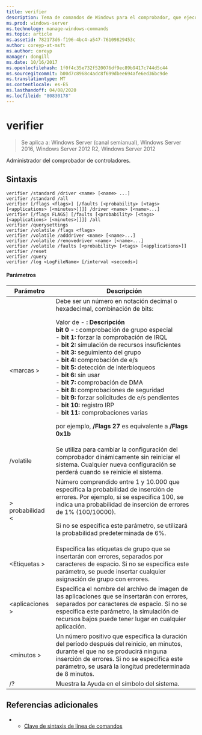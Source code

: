 ```yaml
---
title: verifier
description: Tema de comandos de Windows para el comprobador, que ejecuta el administrador del comprobador de controladores.
ms.prod: windows-server
ms.technology: manage-windows-commands
ms.topic: article
ms.assetid: 782173d6-f196-4bc4-a547-76109829453c
author: coreyp-at-msft
ms.author: coreyp
manager: dongill
ms.date: 10/16/2017
ms.openlocfilehash: 1f0f4c35e732f520076df9ec89b9417c744d5c44
ms.sourcegitcommit: b00d7c8968c4adc8f699dbee694afe6ed36bc9de
ms.translationtype: MT
ms.contentlocale: es-ES
ms.lasthandoff: 04/08/2020
ms.locfileid: "80830178"
---
```

# <a name="verifier"></a>verifier

>Se aplica a: Windows Server (canal semianual), Windows Server 2016, Windows Server 2012 R2, Windows Server 2012

Administrador del comprobador de controladores.  

## <a name="syntax"></a>Sintaxis  
```  
verifier /standard /driver <name> [<name> ...]  
verifier /standard /all  
verifier [/flags <flags>] [/faults [<probability> [<tags> [<applications> [<minutes>]]]] /driver <name> [<name>...]  
verifier [/flags FLAGS] [/faults [<probability> [<tags> [<applications> [<minutes>]]]] /all  
verifier /querysettings  
verifier /volatile /flags <flags>  
verifier /volatile /adddriver <name> [<name>...]  
verifier /volatile /removedriver <name> [<name>...]  
verifier /volatile /faults [<probability> [<tags> [<applications>]]  
verifier /reset  
verifier /query  
verifier /log <LogFileName> [/interval <seconds>]  
```  
#### <a name="parameters"></a>Parámetros  
|Parámetro|Descripción|  
|-------|--------|  
|\<marcas >|Debe ser un número en notación decimal o hexadecimal, combinación de bits:<p>Valor de -    **: Descripción**<br />**bit 0 -   :** comprobación de grupo especial<br />-   **bit 1:** forzar la comprobación de IRQL<br />-   **bit 2:** simulación de recursos insuficientes<br />-   **bit 3:** seguimiento del grupo<br />-   **bit 4:** comprobación de e/s<br />-   **bit 5:** detección de interbloqueos<br />-   **bit 6:** sin usar<br />-   **bit 7:** comprobación de DMA<br />-   **bit 8:** comprobaciones de seguridad<br />-   **bit 9:** forzar solicitudes de e/s pendientes<br />-   **bit 10:** registro IRP<br />-   **bit 11:** comprobaciones varias<p>por ejemplo, **/Flags 27** es equivalente a **/Flags 0x1b**|  
|/volatile|Se utiliza para cambiar la configuración del comprobador dinámicamente sin reiniciar el sistema. Cualquier nueva configuración se perderá cuando se reinicie el sistema.|  
|> probabilidad \<|Número comprendido entre 1 y 10.000 que especifica la probabilidad de inserción de errores. Por ejemplo, si se especifica 100, se indica una probabilidad de inserción de errores de 1% (100/10000).<p>Si no se especifica este parámetro, se utilizará la probabilidad predeterminada de 6%.|  
|\<Etiquetas >|Especifica las etiquetas de grupo que se insertarán con errores, separados por caracteres de espacio. Si no se especifica este parámetro, se puede insertar cualquier asignación de grupo con errores.|  
|\<aplicaciones >|Especifica el nombre del archivo de imagen de las aplicaciones que se insertarán con errores, separados por caracteres de espacio. Si no se especifica este parámetro, la simulación de recursos bajos puede tener lugar en cualquier aplicación.|  
|\<minutos >|Un número positivo que especifica la duración del período después del reinicio, en minutos, durante el que no se producirá ninguna inserción de errores. Si no se especifica este parámetro, se usará la longitud predeterminada de 8 minutos.|  
|/?|Muestra la Ayuda en el símbolo del sistema.|  

## <a name="additional-references"></a>Referencias adicionales  
-   - [Clave de sintaxis de línea de comandos](command-line-syntax-key.md)  